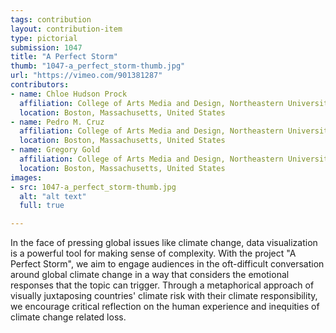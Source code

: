 ```yaml
---
tags: contribution
layout: contribution-item
type: pictorial
submission: 1047
title: "A Perfect Storm"
thumb: "1047-a_perfect_storm-thumb.jpg"
url: "https://vimeo.com/901381287"
contributors: 
- name: Chloe Hudson Prock
  affiliation: College of Arts Media and Design, Northeastern University
  location: Boston, Massachusetts, United States
- name: Pedro M. Cruz
  affiliation: College of Arts Media and Design, Northeastern University
  location: Boston, Massachusetts, United States
- name: Gregory Gold 
  affiliation: College of Arts Media and Design, Northeastern University
  location: Boston, Massachusetts, United States
images:
- src: 1047-a_perfect_storm-thumb.jpg
  alt: "alt text"
  full: true

---
```


In the face of pressing global issues like climate change, data
visualization is a powerful tool for making sense of complexity. With
the project "A Perfect Storm", we aim to engage audiences in the
oft-difficult conversation around global climate change in a way that
considers the emotional responses that the topic can trigger. Through a
metaphorical approach of visually juxtaposing countries' climate risk
with their climate responsibility, we encourage critical reflection on
the human experience and inequities of climate change related loss.
